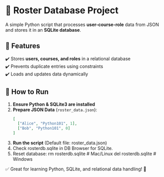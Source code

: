 # 📌 Roster Database Project  

A simple Python script that processes **user-course-role** data from JSON and stores it in an **SQLite database**.  

## 🔹 Features  
✔️ Stores **users, courses, and roles** in a relational database  
✔️ Prevents duplicate entries using constraints  
✔️ Loads and updates data dynamically  

## 🚀 How to Run  

1. **Ensure Python & SQLite3 are installed**  
2. **Prepare JSON Data** (`roster_data.json`):
   ```json
   [
     ["Alice", "Python101", 1],
     ["Bob", "Python101", 0]
   ]

3. **Run the script**
(Default file: roster_data.json)
4. Check rosterdb.sqlite in DB Browser for SQLite.
5. Reset database:
   rm rosterdb.sqlite  # Mac/Linux
   del rosterdb.sqlite  # Windows

✅ Great for learning Python, SQLite, and relational data handling! 🚀
